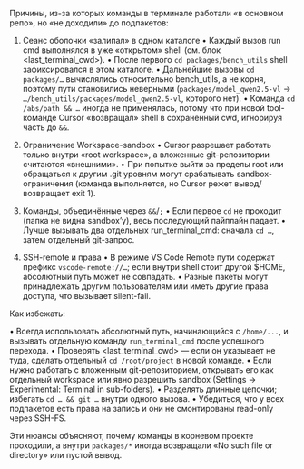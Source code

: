 Причины, из-за которых команды в терминале работали «в основном репо», но «не доходили» до подпакетов:

1. Сеанс оболочки «залипал» в одном каталоге
   • Каждый вызов run cmd выполнялся в уже «открытом» shell (см. блок <last_terminal_cwd>).
   • После первого `cd packages/bench_utils` shell зафиксировался в этом каталоге.
   • Дальнейшие вызовы `cd packages/…` вычислялись относительно bench_utils, а не корня, поэтому пути становились неверными (`packages/model_qwen2.5-vl` → `…/bench_utils/packages/model_qwen2.5-vl`, которого нет).
   • Команда `cd /abs/path && …` иногда не применялась, потому что при новой tool-команде Cursor «возвращал» shell в сохранённый cwd, игнорируя часть до `&&`.

2. Ограничение Workspace-sandbox
   • Cursor разрешает работать только внутри «root workspace», а вложенные git-репозитории считаются «внешними».
   • При попытке выйти за пределы root или обращаться к другим .git уровням могут срабатывать sandbox-ограничения (команда выполняется, но Cursor режет вывод/возвращает exit 1).

3. Команды, объединённые через `&&`/`;`
   • Если первое `cd` не проходит (папка не видна sandbox’у), весь последующий пайплайн падает.
   • Лучше вызывать два отдельных run_terminal_cmd: сначала `cd …`, затем отдельный git-запрос.

4. SSH-remote и права
   • В режиме VS Code Remote пути содержат префикс `vscode-remote://…`; если внутри shell стоит другой $HOME, абсолютный путь может не совпадать.
   • Разные пакеты могут принадлежать другим пользователям или иметь другие права доступа, что вызывает silent-fail.

Как избежать:

• Всегда использовать абсолютный путь, начинающийся с `/home/...`, и вызывать отдельную команду `run_terminal_cmd` после успешного перехода.
• Проверять <last_terminal_cwd> — если он указывает не туда, сделать отдельный `cd /root/project` в новой команде.
• Если нужно работать с вложенным git-репозиторием, открывать его как отдельный workspace или явно разрешить sandbox (Settings → Experimental: Terminal in sub-folders).
• Разделять длинные цепочки; избегать `cd … && git …` внутри одного вызова.
• Убедиться, что у всех подпакетов есть права на запись и они не смонтированы read-only через SSH-FS.

Эти нюансы объясняют, почему команды в корневом проекте проходили, а внутри `packages/*` иногда возвращали «No such file or directory» или пустой вывод.